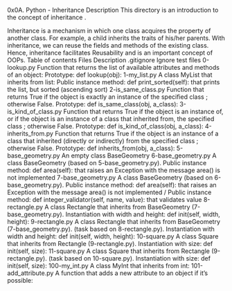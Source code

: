 0x0A. Python - Inheritance
Description
This directory is an introduction to the concept of inheritance .

Inheritance is a mechanism in which one class acquires the property of another class. For example, a child inherits the traits of his/her parents. With inheritance, we can reuse the fields and methods of the existing class. Hence, inheritance facilitates Reusability and is an important concept of OOPs.
Table of contents
Files	Description
.gitignore	Ignore test files
0-lookup.py	Function that returns the list of available attributes and methods of an object: Prototype: def lookup(obj):
1-my_list.py	A class MyList that inherits from list: Public instance method: def print_sorted(self): that prints the list, but sorted (ascending sort)
2-is_same_class.py	Function that returns True if the object is exactly an instance of the specified class ; otherwise False. Prototype: def is_same_class(obj, a_class):
3-is_kind_of_class.py	Function that returns True if the object is an instance of, or if the object is an instance of a class that inherited from, the specified class ; otherwise False. Prototype: def is_kind_of_class(obj, a_class):
4-inherits_from.py	Function that returns True if the object is an instance of a class that inherited (directly or indirectly) from the specified class ; otherwise False. Prototype: def inherits_from(obj, a_class):
5-base_geometry.py	An empty class BaseGeometry
6-base_geometry.py	A class BaseGeometry (based on 5-base_geometry.py). Public instance method: def area(self): that raises an Exception with the message area() is not implemented
7-base_geometry.py	A class BaseGeometry (based on 6-base_geometry.py). Public instance method: def area(self): that raises an Exception with the message area() is not implemented / Public instance method: def integer_validator(self, name, value): that validates value
8-rectangle.py	A class Rectangle that inherits from BaseGeometry (7-base_geometry.py). Instantiation with width and height: def init(self, width, height):
9-rectangle.py	A class Rectangle that inherits from BaseGeometry (7-base_geometry.py). (task based on 8-rectangle.py). Instantiation with width and height: def init(self, width, height):
10-square.py	A class Square that inherits from Rectangle (9-rectangle.py). Instantiation with size: def init(self, size):
11-square.py	A class Square that inherits from Rectangle (9-rectangle.py). (task based on 10-square.py). Instantiation with size: def init(self, size):
100-my_int.py	A class MyInt that inherits from int:
101-add_attribute.py	A function that adds a new attribute to an object if it’s possible:
